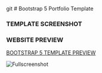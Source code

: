 git # Bootstrap 5 Portfolio Template

### TEMPLATE SCREENSHOT

### WEBSITE PREVIEW 

[BOOTSTRAP 5 TEMPLATE PREVIEW ]()

![Fullscreenshot](https://user-images.githubusercontent.com/11283502/116909562-0c139000-ac4d-11eb-8ae0-26b6d790981e.jpg) 